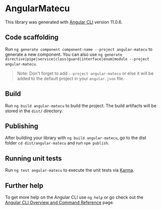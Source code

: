 # AngularMatecu

This library was generated with [Angular CLI](https://github.com/angular/angular-cli) version 11.0.6.

## Code scaffolding

Run `ng generate component component-name --project angular-matecu` to generate a new component. You can also use `ng generate directive|pipe|service|class|guard|interface|enum|module --project angular-matecu`.
> Note: Don't forget to add `--project angular-matecu` or else it will be added to the default project in your `angular.json` file. 

## Build

Run `ng build angular-matecu` to build the project. The build artifacts will be stored in the `dist/` directory.

## Publishing

After building your library with `ng build angular-matecu`, go to the dist folder `cd dist/angular-matecu` and run `npm publish`.

## Running unit tests

Run `ng test angular-matecu` to execute the unit tests via [Karma](https://karma-runner.github.io).

## Further help

To get more help on the Angular CLI use `ng help` or go check out the [Angular CLI Overview and Command Reference](https://angular.io/cli) page.
